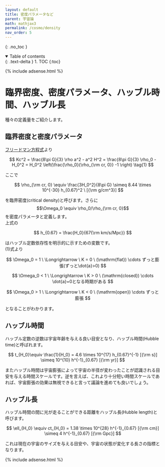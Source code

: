 ```yaml
---
layout: default
title: 密度パラメータなど
parent: 宇宙論
math: mathjax3
permalink: /cosmo/density
nav_order: 5
---
```


{: .no_toc }

<details open markdown="block">
  <summary>
    Table of contents
  </summary>
  {: .text-delta }
1. TOC
{:toc}
</details>

{% include adsense.html %}

# 臨界密度、密度パラメータ、ハッブル時間、ハッブル長

種々の定義量をご紹介します。

## 臨界密度と密度パラメータ

[フリードマン方程式](/cosmo/friedmann)より

$$
Kc^2 = \frac{8\pi G}{3} \rho a^2 - a^2 H^2 
= \frac{8\pi G}{3} \rho_0 - H_0^2 
= H_0^2 \left(\frac{\rho_0}{\rho_{\rm cr, 0}} -1 \right) \tag{1}
$$

ここで

$$
\rho_{\rm cr, 0} \equiv \frac{3H_0^2}{8\pi G} 
\simeq 8.44 \times 10^{-30} h_{0.67}^2 \ [{\rm g/cm^3}]
$$

を臨界密度(critical density)と呼びます。さらに$$\Omega_0 \equiv \rho_0/\rho_{\rm cr, 0}$$を密度パラメータと定義します。  
上式の

$$
h_{0.67} = \frac{H_0}{67{\rm km/s/Mpc}}
$$

はハッブル定数依存性を明示的に示すための変数です。  
(1)式より

$$
\Omega_0 = 1 \ \Longrightarrow \ K = 0 \ (\mathrm{flat}) \cdots
ずっと膨張(ずっと\dot{a}>0)
$$

$$
\Omega_0 < 1 \ \Longrightarrow \ K > 0 \ (\mathrm{closed}) \cdots 
\dot{a}=0となる時期がある
$$

$$
\Omega_0 > 1 \ \Longrightarrow \ K < 0 \ (\mathrm{open}) \cdots
ずっと膨張
$$

となることがわかります。

## ハッブル時間

ハッブル定数の逆数は宇宙年齢を与える良い目安となり、ハッブル時間(Hubble time)と呼ばれます。

$$
t_{H_0}\equiv
\frac{1}{H_0} = 4.6 \times 10^{17} h_{0.67}^{-1} [{\rm s}] \simeq 10^{10} h^{-1}_{0.67} [{\rm yr}]
$$

またハッブル時間は宇宙膨張によって宇宙の半径が変わったことが認識される目安を与える時間スケールです。逆を言えば、これより十分短い時間スケールであれば、宇宙膨張の効果は無視できると言って議論を進めても良いでしょう。

## ハッブル長

ハッブル時間の間に光が走ることができる距離をハッブル長(Hubble length)と呼びます。

$$
\ell_{H_0} 
\equiv ct_{H_0} 
= 1.38 \times 10^{28} h^{-1}_{0.67} [{\rm cm}]
\simeq 4 h^{-1}_{0.67} [{\rm Gpc}]
$$

これは現在の宇宙のサイズを与える目安や、宇宙の状態が変化する長さの指標となります。

{% include adsense.html %}
